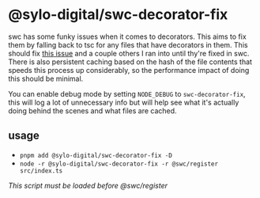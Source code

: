 # @sylo-digital/swc-decorator-fix

swc has some funky issues when it comes to decorators. This aims to fix them by falling back to tsc for any files that have decorators in them. This should fix [this issue](https://github.com/swc-project/swc/issues/2117) and a couple others I ran into until thy're fixed in swc. There is also persistent caching based on the hash of the file contents that speeds this process up considerably, so the performance impact of doing this should be minimal.

You can enable debug mode by setting `NODE_DEBUG` to `swc-decorator-fix`, this will log a lot of unnecessary info but will help see what it's actually doing behind the scenes and what files are cached.

## usage

- `pnpm add @sylo-digital/swc-decorator-fix -D`
- `node -r @sylo-digital/swc-decorator-fix -r @swc/register src/index.ts`

_This script must be loaded before @swc/register_
